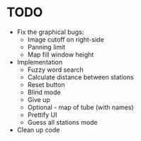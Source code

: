 # TODO

- Fix the graphical bugs:
  - Image cutoff on right-side
  - Panning limit
  - Map fill window height
- Implementation
  - Fuzzy word search
  - Calculate distance between stations
  - Reset button
  - Blind mode
  - Give up
  - Optional - map of tube (with names)
  - Prettify UI
  - Guess all stations mode
- Clean up code
